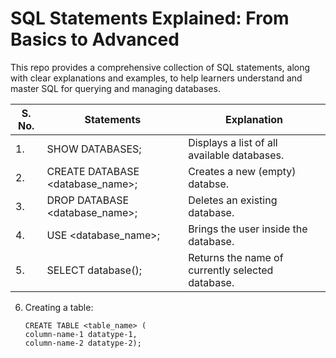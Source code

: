 # SQL Statements Explained: From Basics to Advanced

This repo provides a comprehensive collection of SQL statements, along with clear explanations and examples, to help learners understand and master 
SQL for querying and managing databases.

| S. No. |Statements|Explanation|
| ------ | -------- | ----------|
| 1. | SHOW DATABASES;| Displays a list of all available databases.|
| 2. | CREATE DATABASE <database_name>; | Creates a new (empty) databse. |
| 3. | DROP DATABASE <database_name>; | Deletes an existing database. |
| 4. | USE <database_name>; | Brings the user inside the database. |
| 5. | SELECT database(); | Returns the name of currently selected database. |

6. Creating a table:
   
    ```
    CREATE TABLE <table_name> (    
    column-name-1 datatype-1,    
    column-name-2 datatype-2);
    ```